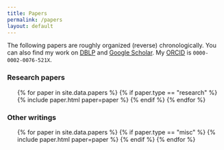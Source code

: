 ```yaml
---
title: Papers
permalink: /papers
layout: default
---
```


The following papers are roughly organized (reverse) chronologically. You can also find my work on
<a href="https://dblp.org/pid/284/0977">DBLP</a> and
<a href="https://scholar.google.com/citations?hl=en&user=sJB6rcgAAAAJ">Google Scholar</a>. My <a href="https://orcid.org/0000-0002-0076-521X">ORCID</a>
is ``0000-0002-0076-521X``.

### Research papers

<ul class="paper-list">
{% for paper in site.data.papers %}
{% if paper.type == "research" %}
{% include paper.html paper=paper %}
{% endif %}
{% endfor %}
</ul>

### Other writings

<ul class="paper-list">
{% for paper in site.data.papers %}
{% if paper.type == "misc" %}
{% include paper.html paper=paper %}
{% endif %}
{% endfor %}
</ul>
